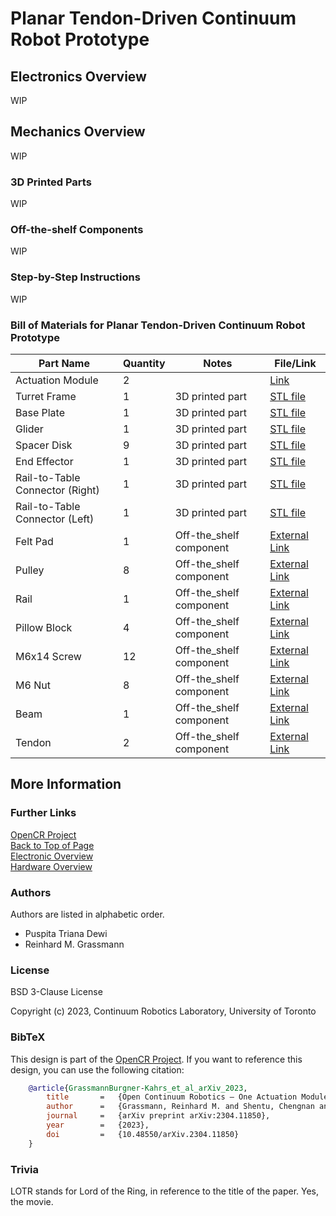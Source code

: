 # Planar Tendon-Driven Continuum Robot Prototype


## Electronics Overview

WIP


## Mechanics Overview

WIP

### 3D Printed Parts

WIP


### Off-the-shelf Components

WIP


### Step-by-Step Instructions

WIP

### Bill of Materials for Planar Tendon-Driven Continuum Robot Prototype 


| Part Name                       | Quantity | Notes                   | File/Link                                                                                                                                                                                                                    |  
|---------------------------------|----------|-------------------------|------------------------------------------------------------------------------------------------------------------------------------------------------------------------------------------------------------------------------|   
| Actuation Module                | 2        |                         | [Link](https://github.com/ContinuumRoboticsLab/OpenCR-Hardware/tree/main/mechanics/actuation_module)                                                                                                                         |
| Turret Frame                    | 1        | 3D printed part         | [STL file](stl_files/frame_turret.stl)                                                                                                                                                                                       |
| Base Plate                      | 1        | 3D printed part         | [STL file](stl_files/frame_base_plate.stl)                                                                                                                                                                                   |
| Glider                          | 1        | 3D printed part         | [STL file](stl_files/EE_glider_small.stl)                                                                                                                                                                                    |
| Spacer Disk                     | 9        | 3D printed part         | [STL file](stl_files/spacer_disk.stl)                                                                                                                                                                                        |
| End Effector                    | 1        | 3D printed part         | [STL file](stl_files/EE_middle.stl)                                                                                                                                                                                          |
| Rail-to-Table Connector (Right) | 1        | 3D printed part         | [STL file](stl_files/rail2table_connector_right.stl)                                                                                                                                                                         |
| Rail-to-Table Connector (Left)  | 1        | 3D printed part         | [STL file](stl_files/rail2table_connector_left.stl)                                                                                                                                                                          |
| Felt Pad                        | 1        | Off-the_shelf component | [External Link](https://www.amazon.ca/Scotch-SP828-NA-Round-Furniture-Brown/dp/B01MTMXCGC/ref=sr_1_4?crid=2CS0CEP2WS7PA&keywords=felt%2Bpads%2B3%22&qid=1685066557&s=hi&sprefix=felt%2Bpads%2B3%2B%2Ctools%2C89&sr=1-4&th=1) |
| Pulley                          | 8        | Off-the_shelf component | [External Link](https://www.amazon.ca/V623ZZ-Groove-Bearing-Carbon-3x12x4mm/dp/B07CV8CW1F)                                                                                                                                   |
| Rail                            | 1        | Off-the_shelf component | [External Link](https://www.igus.eu/product/732?artNr=WS-10-40)                                                                                                                                                              |
| Pillow Block                    | 4        | Off-the_shelf component | [External Link](https://https://www.igus.ca/product/1165?artNr=WJ200UM-01-10-AL)                                                                                                                                             |
| M6x14 Screw                     | 12       | Off-the_shelf component | [External Link](https://www.mcmaster.com/91290A319/)                                                                                                                                                                         |
| M6 Nut                          | 8        | Off-the_shelf component | [External Link](https://www.mcmaster.com/90593A005/)                                                                                                                                                                         |
| Beam                            | 1        | Off-the_shelf component | [External Link](https://www.mcmaster.com/9075K79/)                                                                                                                                                                           |
| Tendon                          | 2        | Off-the_shelf component | [External Link](https://www.mcmaster.com/9442T4/)                                                                                                                                                                            |



## More Information

### Further Links

[OpenCR Project](http://opencontinuumrobotics.ca)
<br/>
[Back to Top of Page](README.md)
<br/>
[Electronic Overview](electronics/README.md)
<br/>
[Hardware Overview](mechanics/README.md)

### Authors

Authors are listed in alphabetic order.

- Puspita Triana Dewi
- Reinhard M. Grassmann


### License

BSD 3-Clause License

Copyright (c) 2023, Continuum Robotics Laboratory, University of Toronto


### BibTeX

This design is part of the [OpenCR Project](http://www.opencontinuumrobotics.ca/).
If you want to reference this design, you can use the following citation:

```bibtex
    @article{GrassmannBurgner-Kahrs_et_al_arXiv_2023,
        title       =   {Open Continuum Robotics – One Actuation Module to Create them All},
        author      =   {Grassmann, Reinhard M. and Shentu, Chengnan and Hamoda, Taqi and Triana Dewi, Puspita and Burgner-Kahrs, Jessica},
        journal     =   {arXiv preprint arXiv:2304.11850},
        year        =   {2023},
        doi         =   {10.48550/arXiv.2304.11850}
    }
```

### Trivia

LOTR stands for Lord of the Ring, in reference to the title of the paper. Yes, the movie.

